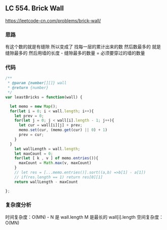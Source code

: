 ## LC 554. Brick Wall

https://leetcode-cn.com/problems/brick-wall/

### 思路

有这个数的就是有缝隙
所以变成了 找每一层的累计出来的数
然后数最多的 就是缝隙最多的
然后用墙的长度 - 缝隙最多的数量 = 必须要穿过的墙的数量

### 代码

```JavaScript
/**
 * @param {number[][]} wall
 * @return {number}
 */
var leastBricks = function(wall) {

  let memo = new Map();
  for(let i = 0; i < wall.length; i++){
    let prev = 0;
    for(let j = 0; j < wall[i].length - 1; j++){
      let cur = wall[i][j] + prev;
      memo.set(cur, (memo.get(cur) || 0) + 1)
      prev = cur;
    }
  }
    let wallLength = wall.length;
    let maxCount = 0;
    for(let [ k , v ] of memo.entries()){
      maxCount = Math.max(v, maxCount)
    }
    // let res = [...memo.entries()].sort((a,b) =>b[1] - a[1])
    // if(res.length == 1) return res[0][1]
    return wallLength - maxCount

};

```

### 复杂度分析

时间复杂度：O(MN) - N 是 wall.length M 是最长的 wall[i].length
空间复杂度：O(MN)

